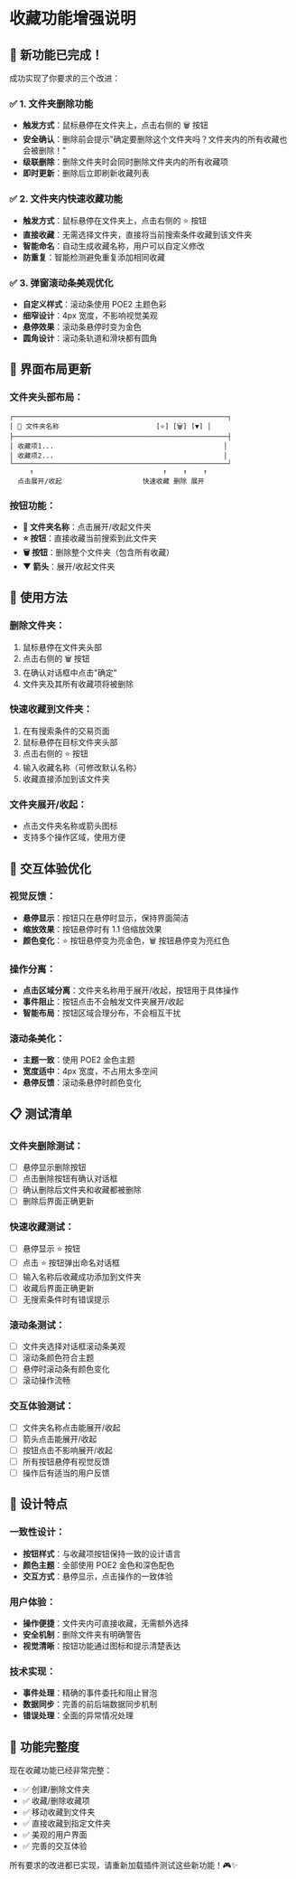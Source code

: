 # 收藏功能增强说明

## 🎉 新功能已完成！

成功实现了你要求的三个改进：

### ✅ **1. 文件夹删除功能**

-   **触发方式**：鼠标悬停在文件夹上，点击右侧的 🗑️ 按钮
-   **安全确认**：删除前会提示"确定要删除这个文件夹吗？文件夹内的所有收藏也会被删除！"
-   **级联删除**：删除文件夹时会同时删除文件夹内的所有收藏项
-   **即时更新**：删除后立即刷新收藏列表

### ✅ **2. 文件夹内快速收藏功能**

-   **触发方式**：鼠标悬停在文件夹上，点击右侧的 ⭐ 按钮
-   **直接收藏**：无需选择文件夹，直接将当前搜索条件收藏到该文件夹
-   **智能命名**：自动生成收藏名称，用户可以自定义修改
-   **防重复**：智能检测避免重复添加相同收藏

### ✅ **3. 弹窗滚动条美观优化**

-   **自定义样式**：滚动条使用 POE2 主题色彩
-   **细窄设计**：4px 宽度，不影响视觉美观
-   **悬停效果**：滚动条悬停时变为金色
-   **圆角设计**：滚动条轨道和滑块都有圆角

## 🎨 **界面布局更新**

### 文件夹头部布局：

```
┌─────────────────────────────────────────────────────┐
│ 📁 文件夹名称                        [⭐] [🗑️] [▼] │
├─────────────────────────────────────────────────────┤
│ 收藏项1...                                          │
│ 收藏项2...                                          │
└─────────────────────────────────────────────────────┘
     ↑                                ↑    ↑    ↑
  点击展开/收起                    快速收藏 删除 展开
```

### 按钮功能：

-   **📁 文件夹名称**：点击展开/收起文件夹
-   **⭐ 按钮**：直接收藏当前搜索到此文件夹
-   **🗑️ 按钮**：删除整个文件夹（包含所有收藏）
-   **▼ 箭头**：展开/收起文件夹

## 🔧 **使用方法**

### 删除文件夹：

1. 鼠标悬停在文件夹头部
2. 点击右侧的 🗑️ 按钮
3. 在确认对话框中点击"确定"
4. 文件夹及其所有收藏项将被删除

### 快速收藏到文件夹：

1. 在有搜索条件的交易页面
2. 鼠标悬停在目标文件夹头部
3. 点击右侧的 ⭐ 按钮
4. 输入收藏名称（可修改默认名称）
5. 收藏直接添加到该文件夹

### 文件夹展开/收起：

-   点击文件夹名称或箭头图标
-   支持多个操作区域，使用方便

## 🎯 **交互体验优化**

### 视觉反馈：

-   **悬停显示**：按钮只在悬停时显示，保持界面简洁
-   **缩放效果**：按钮悬停时有 1.1 倍缩放效果
-   **颜色变化**：⭐ 按钮悬停变为亮金色，🗑️ 按钮悬停变为亮红色

### 操作分离：

-   **点击区域分离**：文件夹名称用于展开/收起，按钮用于具体操作
-   **事件阻止**：按钮点击不会触发文件夹展开/收起
-   **智能布局**：按钮区域合理分布，不会相互干扰

### 滚动条美化：

-   **主题一致**：使用 POE2 金色主题
-   **宽度适中**：4px 宽度，不占用太多空间
-   **悬停反馈**：滚动条悬停时颜色变化

## 📋 **测试清单**

### 文件夹删除测试：

-   [ ] 悬停显示删除按钮
-   [ ] 点击删除按钮有确认对话框
-   [ ] 确认删除后文件夹和收藏都被删除
-   [ ] 删除后界面正确更新

### 快速收藏测试：

-   [ ] 悬停显示 ⭐ 按钮
-   [ ] 点击 ⭐ 按钮弹出命名对话框
-   [ ] 输入名称后收藏成功添加到文件夹
-   [ ] 收藏后界面正确更新
-   [ ] 无搜索条件时有错误提示

### 滚动条测试：

-   [ ] 文件夹选择对话框滚动条美观
-   [ ] 滚动条颜色符合主题
-   [ ] 悬停时滚动条有颜色变化
-   [ ] 滚动操作流畅

### 交互体验测试：

-   [ ] 文件夹名称点击能展开/收起
-   [ ] 箭头点击能展开/收起
-   [ ] 按钮点击不影响展开/收起
-   [ ] 所有按钮悬停有视觉反馈
-   [ ] 操作后有适当的用户反馈

## 🎨 **设计特点**

### 一致性设计：

-   **按钮样式**：与收藏项按钮保持一致的设计语言
-   **颜色主题**：全部使用 POE2 金色和深色配色
-   **交互方式**：悬停显示，点击操作的一致体验

### 用户体验：

-   **操作便捷**：文件夹内可直接收藏，无需额外选择
-   **安全机制**：删除文件夹有明确警告
-   **视觉清晰**：按钮功能通过图标和提示清楚表达

### 技术实现：

-   **事件处理**：精确的事件委托和阻止冒泡
-   **数据同步**：完善的前后端数据同步机制
-   **错误处理**：全面的异常情况处理

## 🚀 **功能完整度**

现在收藏功能已经非常完整：

-   ✅ 创建/删除文件夹
-   ✅ 收藏/删除收藏项
-   ✅ 移动收藏到文件夹
-   ✅ 直接收藏到指定文件夹
-   ✅ 美观的用户界面
-   ✅ 完善的交互体验

所有要求的改进都已实现，请重新加载插件测试这些新功能！🎮✨
